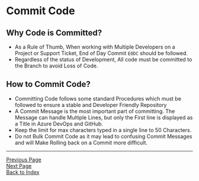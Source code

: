 # Commit Code
## Why Code is Committed?
* As a Rule of Thumb, When working with Multiple Developers on a Project or Support Ticket, End of Day Commit `EODC` should be followed.
* Regardless of the status of Development, All code must be committed to the Branch to avoid Loss of Code.
## How to Commit Code?
* Committing Code follows some standard Procedures which must be followed to ensure a stable and Developer Friendly Repository
* A Commit Message is the most important part of committing. The Message can handle Multiple Lines, but only the First line is displayed as a Title in Azure DevOps and GitHub.
* Keep the limit for max characters typed in a single line to 50 Characters.
* Do not Bulk Commit Code as it may lead to confusing Commit Messages and will Make Rolling back on a Commit more difficult.
***
[Previous Page](/Documentation/Development.CodingStandards.md)\
[Next Page](/Documentation/Development.PullRequests)\
[Back to Index](/Documentation/Handbook/Index.md)